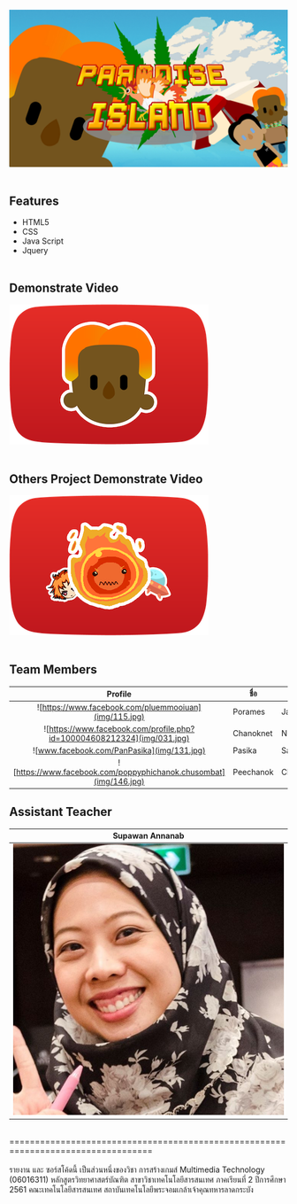 ![If this image is not loaded, your network is suck!!!](img/thumbnail.jpg)<br><br>

## Features
* HTML5
* CSS
* Java Script
* Jquery
<br><br>


## Demonstrate Video
[![](img/ytcover.png)](https://www.youtube.com/watch?v=Rrfed-AC93Q&t=7s&feature=youtu.be "")
<br><br>


## Others Project Demonstrate Video
[![](img/another_cast.png)](https://www.youtube.com/watch?v=tirJaGAf9Uc&feature=youtu.be "")
<br><br>


## Team Members
| Profile |ชื่อ|นามสกุล|GitHub Username|รหัสนักศึกษา|
|:-:|--|------|---------------|---------|
|![https://www.facebook.com/pluemmooiuan](img/115.jpg)|Porames|Jariyayanyong|[@huayong1678](https://github.com/huayong1678)|61070115|
|![https://www.facebook.com/profile.php?id=100004608212324](img/031.jpg)|Chanoknet|Nuatongdee|[@Chanoknet](https://github.com/chanoknet)|61070031|
|![www.facebook.com/PanPasika](img/131.jpg)|Pasika|Sa-nguansab|[@PasikaSanguansab](https://github.com/PasikaSanguansab)|61070131|
|![https://www.facebook.com/poppyphichanok.chusombat](img/146.jpg)|Peechanok|Chusombat|[@Peechanok](https://github.com/Peechanok)|61070146|<br><br>


## Assistant Teacher
|Supawan Annanab|
|:-:|
|![](img/xxx.jpg)|
<br>
==================================================================================<br><br>
รายงาน และ ซอร์สโค้ดนี้ เป็นส่วนหนึ่งของวิชา การสร้างเกมส์ Multimedia Technology (06016311)
หลักสูตรวิทยาศาสตร์บัณฑิต สาขาวิชาเทคโนโลยีสารสนเทศ
ภาคเรียนที่ 2 ปีการศึกษา 2561
คณะเทคโนโลยีสารสนเทศ
สถาบันเทคโนโลยีพระจอมเกล้าเจ้าคุณทหารลาดกระบัง
